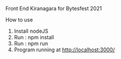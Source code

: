 Front End Kiranagara for Bytesfest 2021

How to use

1. Install nodeJS
2. Run : npm install
3. Run : npm run
4. Program running at <http://localhost:3000/>
